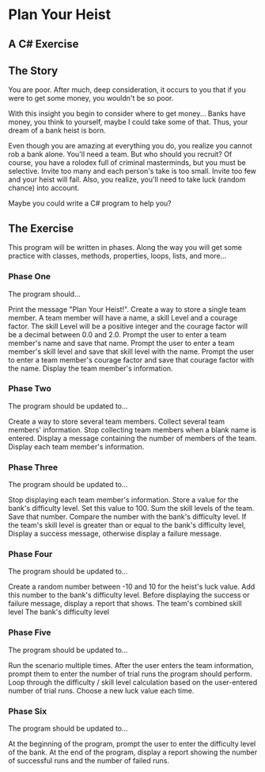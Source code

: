 # Plan Your Heist

## A C# Exercise
## The Story
You are poor. After much, deep consideration, it occurs to you that if you were to get some money, you wouldn't be so poor.

With this insight you begin to consider where to get money... Banks have money, you think to yourself, maybe I could take some of that. Thus, your dream of a bank heist is born.

Even though you are amazing at everything you do, you realize you cannot rob a bank alone. You'll need a team. But who should you recruit? Of course, you have a rolodex full of criminal masterminds, but you must be selective. Invite too many and each person's take is too small. Invite too few and your heist will fail. Also, you realize, you'll need to take luck (random chance) into account.

Maybe you could write a C# program to help you?

## The Exercise
This program will be written in phases. Along the way you will get some practice with classes, methods, properties, loops, lists, and more...

### Phase One
The program should...

Print the message "Plan Your Heist!".
Create a way to store a single team member. A team member will have a name, a skill Level and a courage factor. The skill Level will be a positive integer and the courage factor will be a decimal between 0.0 and 2.0.
Prompt the user to enter a team member's name and save that name.
Prompt the user to enter a team member's skill level and save that skill level with the name.
Prompt the user to enter a team member's courage factor and save that courage factor with the name.
Display the team member's information.

### Phase Two
The program should be updated to...

Create a way to store several team members.
Collect several team members' information.
Stop collecting team members when a blank name is entered.
Display a message containing the number of members of the team.
Display each team member's information.



### Phase Three
The program should be updated to...

Stop displaying each team member's information.
Store a value for the bank's difficulty level. Set this value to 100.
Sum the skill levels of the team. Save that number.
Compare the number with the bank's difficulty level. If the team's skill level is greater than or equal to the bank's difficulty level, Display a success message, otherwise display a failure message.



### Phase Four
The program should be updated to...

Create a random number between -10 and 10 for the heist's luck value.
Add this number to the bank's difficulty level.
Before displaying the success or failure message, display a report that shows.
The team's combined skill level
The bank's difficulty level



### Phase Five
The program should be updated to...

Run the scenario multiple times.
After the user enters the team information, prompt them to enter the number of trial runs the program should perform.
Loop through the difficulty / skill level calculation based on the user-entered number of trial runs. Choose a new luck value each time.



### Phase Six
The program should be updated to...

At the beginning of the program, prompt the user to enter the difficulty level of the bank.
At the end of the program, display a report showing the number of successful runs and the number of failed runs.
